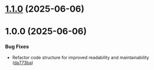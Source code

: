 # [1.1.0](https://github.com/variablesoftware/github-actions-node-setup-and-test/compare/v1.0.0...v1.1.0) (2025-06-06)

# 1.0.0 (2025-06-06)


### Bug Fixes

* Refactor code structure for improved readability and maintainability ([da773ba](https://github.com/variablesoftware/github-actions-node-setup-and-test/commit/da773ba3a6f070cedf99a01de50726ddbcac6038))
